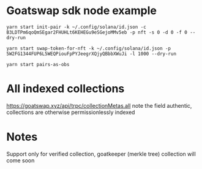 # Goatswap sdk node example

`yarn start init-pair -k ~/.config/solana/id.json -c B3LDTPm6qoQmSEgar2FHUHLt6KEHEGu9eSGejoMMv5eb -p nft -s 0 -d 0 -f 0 --dry-run`

`yarn start swap-token-for-nft -k ~/.config/solana/id.json -p 5W2FG1344FUP6L5WEQPiouFpPYJeegrXQjyQBbbXWuJi -l 1000 --dry-run`

`yarn start pairs-as-obs`

# All indexed collections

https://goatswap.xyz/api/trpc/collectionMetas.all note the field authentic, collections are otherwise permissionlessly indexed

# Notes

Support only for verified collection, goatkeeper (merkle tree) collection will come soon